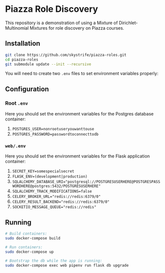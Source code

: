 # Piazza Role Discovery

This repository is a demonstration of using a Mixture of
Dirichlet-Multinomial Mixtures for role discovery on Piazza courses.

## Installation

```bash
git clone https://github.com/skystrife/piazza-roles.git
cd piazza-roles
git submodule update --init --recursive
```

You will need to create two `.env` files to set environment variables
properly:

## Configuration

### Root `.env`
Here you should set the environment variables for the Postgres database
container:

1. `POSTGRES_USER=nonrootuseryouwanttouse`
2. `POSTGRES_PASSWORD=passwordtoconnecttodb`

### `web/.env`
Here you should set the environment variables for the Flask application
container:

1. `SECRET_KEY=somespecialsecret`
2. `FLASK_ENV=(development|production)`
3. `SQLALCHEMY_DATABASE_URI="postgresql://POSTGRESUSERHERE@POSTGRESPASSWORDHERE@postgres:5432/POSTGRESUSERHERE"`
4. `SQLALCHEMY_TRACK_MODIFICATIONS=false`
5. `CELERY_BROKER_URL="redis://redis:6379/0"`
6. `CELERY_RESULT_BACKEND="redis://redis:6379/0"`
7. `SOCKETIO_MESSAGE_QUEUE="redis://redis"`

## Running

```bash
# Build containers:
sudo docker-compose build

# Run containers:
sudo docker-compose up

# Bootstrap the db while the app is running:
sudo docker-compose exec web pipenv run flask db upgrade
```
